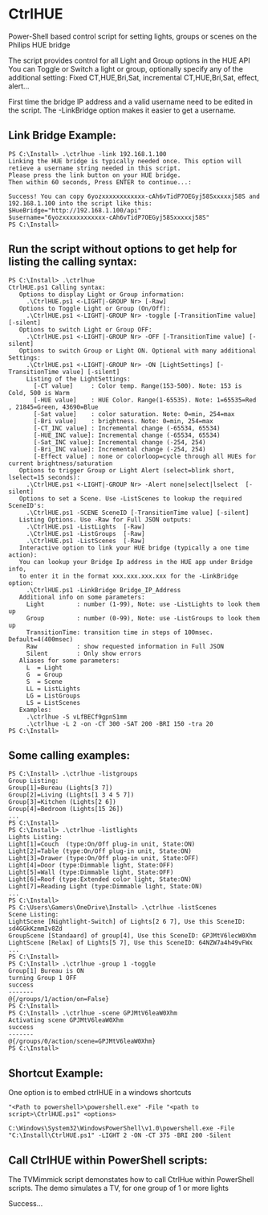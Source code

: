 # CtrlHUE

Power-Shell based control script for setting lights, groups or scenes on the Philips HUE bridge

The script provides control for all Light and Group options in the HUE API
You can Toggle or Switch a light or group, optionally specify any of the additional setting:
Fixed CT,HUE,Bri,Sat, incremental CT,HUE,Bri,Sat, effect, alert...

First time the bridge IP address and a valid username need to be edited in the script. 
The -LinkBridge option makes it easier to get a username. 

## Link Bridge Example:

```
PS C:\Install> .\ctrlhue -link 192.168.1.100
Linking the HUE bridge is typically needed once. This option will retieve a username string needed in this script. 
Please press the link button on your HUE bridge. 
Then within 60 seconds, Press ENTER to continue...: 

Success! You can copy 6yozxxxxxxxxxxxx-cAh6vTidP7OEGyj58Sxxxxxj58S and 192.168.1.100 into the script like this: 
$HueBridge="http://192.168.1.100/api"
$username="6yozxxxxxxxxxxxx-cAh6vTidP7OEGyj58Sxxxxxj58S" 
PS C:\Install> 
```

## Run the script without options to get help for listing the calling syntax:

```
PS C:\Install> .\ctrlhue
CtrlHUE.ps1 Calling syntax:
   Options to display Light or Group information:
     .\CtrlHUE.ps1 <-LIGHT|-GROUP Nr> [-Raw]
   Options to Toggle Light or Group (On/Off):
     .\CtrlHUE.ps1 <-LIGHT|-GROUP Nr> -toggle [-TransitionTime value] [-silent]
   Options to switch Light or Group OFF:
     .\CtrlHUE.ps1 <-LIGHT|-GROUP Nr> -OFF [-TransitionTime value] [-silent]
   Options to switch Group or Light ON. Optional with many additional Settings:
     .\CtrlHUE.ps1 <-LIGHT|-GROUP Nr> -ON [LightSettings] [-TransitionTime value] [-silent]
     Listing of the LightSettings:
       [-CT value]     : Color temp. Range(153-500). Note: 153 is Cold, 500 is Warm
       [-HUE value]    : HUE Color. Range(1-65535). Note: 1=65535=Red , 21845=Green, 43690=Blue
       [-Sat value]    : color saturation. Note: 0=min, 254=max
       [-Bri value]    : brightness. Note: 0=min, 254=max
       [-CT_INC value] : Incremental change (-65534, 65534)
       [-HUE_INC value]: Incremental change (-65534, 65534)
       [-Sat_INC value]: Incremental change (-254, 254)
       [-Bri_INC value]: Incremental change (-254, 254)
       [-Effect value] : none or colorloop=cycle through all HUEs for current brightness/saturation
   Options to trigger Group or Light Alert (select=blink short, lselect=15 seconds):
     .\CtrlHUE.ps1 <-LIGHT|-GROUP Nr> -Alert none|select|lselect  [-silent]
   Options to set a Scene. Use -ListScenes to lookup the required SceneID's:
     .\CtrlHUE.ps1 -SCENE SceneID [-TransitionTime value] [-silent]
   Listing Options. Use -Raw for Full JSON outputs:
     .\CtrlHUE.ps1 -ListLights  [-Raw]
     .\CtrlHUE.ps1 -ListGroups  [-Raw]
     .\CtrlHUE.ps1 -ListScenes  [-Raw]
   Interactive option to link your HUE bridge (typically a one time action):
   You can lookup your Bridge Ip address in the HUE app under Bridge info,
   to enter it in the format xxx.xxx.xxx.xxx for the -LinkBridge option:
     .\CtrlHUE.ps1 -LinkBridge Bridge_IP_Address
   Additional info on some parameters:
     Light         : number (1-99), Note: use -ListLights to look them up
     Group         : number (0-99), Note: use -ListGroups to look them up
     TransitionTime: transition time in steps of 100msec. Default=4(400msec)
     Raw           : show requested information in Full JSON
     Silent        : Only show errors
   Aliases for some parameters:
     L  = Light
     G  = Group
     S  = Scene
     LL = ListLights
     LG = ListGroups
     LS = ListScenes
   Examples:
     .\ctrlhue -S vLfBECf9gpnS1mm
     .\ctrlhue -L 2 -on -CT 300 -SAT 200 -BRI 150 -tra 20
PS C:\Install>
```
## Some calling examples:
```
PS C:\Install> .\ctrlhue -listgroups
Group Listing:
Group[1]=Bureau (Lights[3 7])
Group[2]=Living (Lights[1 3 4 5 7])
Group[3]=Kitchen (Lights[2 6])
Group[4]=Bedroom (Lights[15 26])
...
PS C:\Install>
PS C:\Install> .\ctrlhue -listlights
Lights Listing:
Light[1]=Couch  (type:On/Off plug-in unit, State:ON)
Light[2]=Table (type:On/Off plug-in unit, State:ON)
Light[3]=Drawer (type:On/Off plug-in unit, State:OFF)
Light[4]=Door (type:Dimmable light, State:OFF)
Light[5]=Wall (type:Dimmable light, State:OFF)
Light[6]=Roof (type:Extended color light, State:ON)
Light[7]=Reading Light (type:Dimmable light, State:ON)
...
PS C:\Install>
PS C:\Users\Gamers\OneDrive\Install> .\ctrlhue -listScenes
Scene Listing:
LightScene [Nightlight-Switch] of Lights[2 6 7], Use this SceneID: sd4GGkKzmmIv8Zd
GroupScene [Standaard] of group[4], Use this SceneID: GPJMtV6lecW0Xhm
LightScene [Relax] of Lights[5 7], Use this SceneID: 64NZW7a4h49vFWx
...
PS C:\Install>
PS C:\Install> .\ctrlhue -group 1 -toggle
Group[1] Bureau is ON
turning Group 1 OFF
success
-------
@{/groups/1/action/on=False}
PS C:\Install>
PS C:\Install> .\ctrlhue -scene GPJMtV6leaW0Xhm
Activating scene GPJMtV6leaW0Xhm
success
-------
@{/groups/0/action/scene=GPJMtV6leaW0Xhm}
PS C:\Install>
```
## Shortcut Example:
One option is to embed ctrlHUE in a windows shortcuts
```
"<Path to powershell>\powershell.exe" -File "<path to script>\CtrlHUE.ps1" <options>
```

```
C:\Windows\System32\WindowsPowerShell\v1.0\powershell.exe -File "C:\Install\CtrlHUE.ps1" -LIGHT 2 -ON -CT 375 -BRI 200 -Silent
```
## Call CtrlHUE within PowerShell scripts:
The TVMimmick script demonstates how to call CtrlHue within PowerShell scripts. 
The demo simulates a TV, for one group of 1 or more lights

Success...
